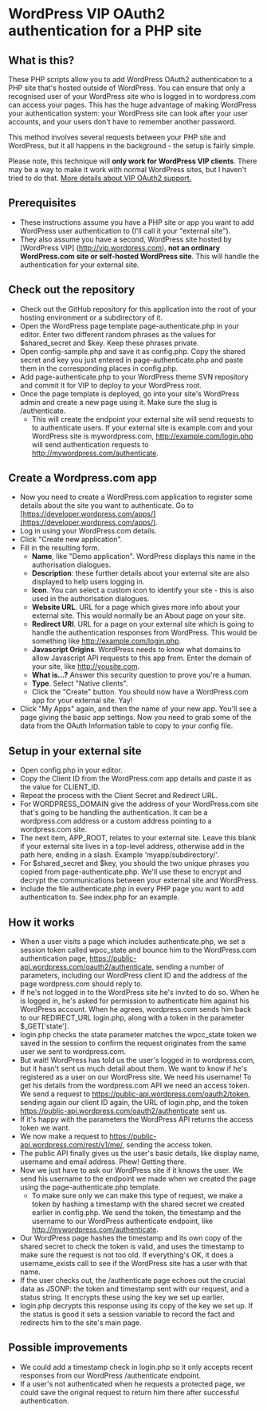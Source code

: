 WordPress VIP OAuth2 authentication for a PHP site
==================================================

What is this?
-------------

These PHP scripts allow you to add WordPress OAuth2 authentication to a PHP site that's hosted outside of WordPress. You can ensure that only a recognised user of your WordPress site who is logged in to wordpress.com can access your pages. This has the huge advantage of making WordPress your authentication system: your WordPress site can look after your user accounts, and your users don't have to remember another password.

This method involves several requests between your PHP site and WordPress, but it all happens in the background - the setup is fairly simple.

Please note, this technique will **only work for WordPress VIP clients**. There may be a way to make it work with normal WordPress sites, but I haven't tried to do that. [More details about VIP OAuth2 support.](https://wordpress.com/oauth2/)

Prerequisites
-------------

* These instructions assume you have a PHP site or app you want to add WordPress user authentication to (I'll call it your "external site").
* They also assume you have a second, WordPress site hosted by [WordPress VIP] (http://vip.wordpress.com), **not an ordinary WordPress.com site or self-hosted WordPress site**. This will handle the authentication for your external site.

Check out the repository
------------------------

* Check out the GitHub repository for this application into the root of your hosting environment or a subdirectory of it.
* Open the WordPress page template page-authenticate.php in your editor. Enter two different random phrases as the values for $shared_secret and $key. Keep these phrases private.
* Open config-sample.php and save it as config.php. Copy the shared secret and key you just entered in page-authenticate.php and paste them in the corresponding places in config.php.
* Add page-authenticate.php to your WordPress theme SVN repository and commit it for VIP to deploy to your WordPress root.
* Once the page template is deployed, go into your site's WordPress admin and create a new page using it. Make sure the slug is /authenticate.
  * This will create the endpoint your external site will send requests to to authenticate users. If your external site is example.com and your WordPress site is mywordpress.com, http://example.com/login.php will send authentication requests to http://mywordpress.com/authenticate.

Create a Wordpress.com app
--------------------------

* Now you need to create a WordPress.com application to register some details about the site you want to authenticate. Go to [https://developer.wordpress.com/apps/](https://developer.wordpress.com/apps/).
* Log in using your WordPress.com details.
* Click "Create new application".
* Fill in the resulting form.
  * **Name**, like "Demo application". WordPress displays this name in the authorisation dialogues.
  * **Description**: these further details about your external site are also displayed to help users logging in.
  * **Icon**. You can select a custom icon to identify your site - this is also used in the authorisation dialogues.
  * **Website URL**. URL for a page which gives more info about your external site. This would normally be an About page on your site.
  * **Redirect URI**. URL for a page on your external site which is going to handle the authentication responses from WordPress. This would be something like http://example.com/login.php.
  * **Javascript Origins**. WordPress needs to know what domains to allow Javascript API requests to this app from. Enter the domain of your site, like http://yousite.com.
  * **What is…?** Answer this security question to prove you're a human.
  * **Type**. Select "Native clients".
  * Click the "Create" button. You should now have a WordPress.com app for your external site. Yay!
* Click "My Apps" again, and then the name of your new app. You'll see a page giving the basic app settings. Now you need to grab some of the data from the OAuth Information table to copy to your config file.

Setup in your external site
---------------------------

* Open config.php in your editor.
* Copy the Client ID from the WordPress.com app details and paste it as the value for CLIENT_ID.
* Repeat the process with the Client Secret and Redirect URL.
* For WORDPRESS_DOMAIN give the address of your WordPress.com site that's going to be handling the authentication. It can be a wordpress.com address or a custom address pointing to a wordpress.com site.
* The next item, APP_ROOT, relates to your external site. Leave this blank if your external site lives in a top-level address, otherwise add in the path here, ending in a slash. Example 'myapp/subdirectory/'.
* For $shared_secret and $key, you should the two unique phrases you copied from page-authenticate.php. We'll use these to encrypt and decrypt the communications between your external site and WordPress.
* Include the file authenticate.php in every PHP page you want to add authentication to. See index.php for an example.

How it works
------------

* When a user visits a page which includes authenticate.php, we set a session token called wpcc_state and bounce him to the WordPress.com authentication page, https://public-api.wordpress.com/oauth2/authenticate, sending a number of parameters, including our WordPress client ID and the address of the page wordpress.com should reply to.
* If he's not logged in to the WordPress site he's invited to do so. When he is logged in, he's asked for permission to authenticate him against his WordPress account. When he agrees, wordpress.com sends him back to our REDIRECT_URL login.php, along with a token in the parameter $_GET['state'].
* login.php checks the state parameter matches the wpcc_state token we saved in the session to confirm the request originates from the same user we sent to wordpress.com.
* But wait! WordPress has told us the user's logged in to wordpress.com, but it hasn't sent us much detail about them. We want to know if he's registered as a user on our WordPress site. We need his username! To get his details from the wordpress.com API we need an access token. We send a request to https://public-api.wordpress.com/oauth2/token, sending again our client ID again, the URL of login.php, and the token https://public-api.wordpress.com/oauth2/authenticate sent us.
* If it's happy with the parameters the WordPress API returns the access token we want.
* We now make a request to https://public-api.wordpress.com/rest/v1/me/, sending the access token.
* The public API finally gives us the user's basic details, like display name, username and email address. Phew! Getting there.
* Now we just have to ask our WordPress site if it knows the user. We send his username to the endpoint we made when we created the page using the page-authenticate.php template.
   * To make sure only we can make this type of request, we make a token by hashing a timestamp with the shared secret we created earlier in config.php. We send the token, the timestamp and the username to our WordPress authenticate endpoint, like http://mywordpress.com/authenticate.
* Our WordPress page hashes the timestamp and its own copy of the shared secret to check the token is valid, and uses the timestamp to make sure the request is not too old. If everything's OK, it does a username_exists call to see if the WordPress site has a user with that name.
* If the user checks out, the /authenticate page echoes out the crucial data as JSONP: the token and timestamp sent with our request, and a status string. It encrypts these using the key we set up earlier.
* login.php decrypts this response using its copy of the key we set up. If the status is good it sets a session variable to record the fact and redirects him to the site's main page.

Possible improvements
---------------------

* We could add a timestamp check in login.php so it only accepts recent responses from our WordPress /authenticate endpoint.
* If a user's not authenticated when he requests a protected page, we could save the original request to return him there after successful authentication.
